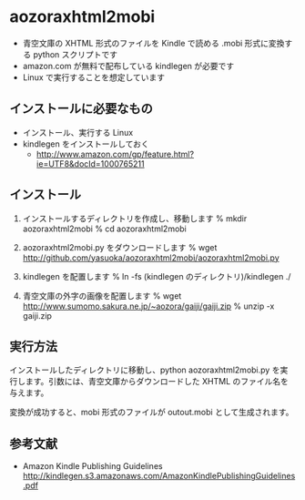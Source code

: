 aozoraxhtml2mobi
================

- 青空文庫の XHTML 形式のファイルを Kindle で読める .mobi 形式に変換す
  る python スクリプトです
- amazon.com が無料で配布している kindlegen が必要です
- Linux で実行することを想定しています


インストールに必要なもの
------------------------

- インストール、実行する Linux
- kindlegen をインストールしておく
  - http://www.amazon.com/gp/feature.html?ie=UTF8&docId=1000765211


インストール
------------

1. インストールするディレクトリを作成し、移動します
   % mkdir aozoraxhtml2mobi
   % cd aozoraxhtml2mobi

2. aozoraxhtml2mobi.py をダウンロードします
   % wget http://github.com/yasuoka/aozoraxhtml2mobi/aozoraxhtml2mobi.py

3. kindlegen を配置します
   % ln -fs (kindlegen のディレクトリ)/kindlegen ./

4. 青空文庫の外字の画像を配置します
   % wget http://www.sumomo.sakura.ne.jp/~aozora/gaiji/gaiji.zip
   % unzip -x gaiji.zip 


実行方法
--------

インストールしたディレクトリに移動し、python aozoraxhtml2mobi.py を実
行します。引数には、青空文庫からダウンロードした XHTML のファイル名を
与えます。

変換が成功すると、mobi 形式のファイルが outout.mobi として生成されます。

参考文献
--------

- Amazon Kindle Publishing Guidelines
  http://kindlegen.s3.amazonaws.com/AmazonKindlePublishingGuidelines.pdf
